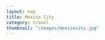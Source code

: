 ```yaml
---
layout: map
title: Mexico City
category: travel
thumbnail: "/images/mexicocity.jpg"
--- 
```

  <body>
    <div id="map"></div>
    <script>
      function initMap() {
        var pujol = {lat: 19.4336415, lng: -99.1876545};
        var julesbasement = {lat: 19.4305983, lng: -99.1983094};
        var yuban = {lat: 19.4188352, lng: -99.1662856};
        var romitacomedor = {lat: 19.4190907, lng: -99.1591261};
        
        var map = new google.maps.Map(document.getElementById('map'), {
          zoom: 16,
          [
    {
        "featureType": "water",
        "elementType": "geometry.fill",
        "stylers": [
            {
                "color": "#d3d3d3"
            }
        ]
    },
    {
        "featureType": "transit",
        "stylers": [
            {
                "color": "#808080"
            },
            {
                "visibility": "off"
            }
        ]
    },
    {
        "featureType": "road.highway",
        "elementType": "geometry.stroke",
        "stylers": [
            {
                "visibility": "on"
            },
            {
                "color": "#b3b3b3"
            }
        ]
    },
    {
        "featureType": "road.highway",
        "elementType": "geometry.fill",
        "stylers": [
            {
                "color": "#ffffff"
            }
        ]
    },
    {
        "featureType": "road.local",
        "elementType": "geometry.fill",
        "stylers": [
            {
                "visibility": "on"
            },
            {
                "color": "#ffffff"
            },
            {
                "weight": 1.8
            }
        ]
    },
    {
        "featureType": "road.local",
        "elementType": "geometry.stroke",
        "stylers": [
            {
                "color": "#d7d7d7"
            }
        ]
    },
    {
        "featureType": "poi",
        "elementType": "geometry.fill",
        "stylers": [
            {
                "visibility": "on"
            },
            {
                "color": "#ebebeb"
            }
        ]
    },
    {
        "featureType": "administrative",
        "elementType": "geometry",
        "stylers": [
            {
                "color": "#a7a7a7"
            }
        ]
    },
    {
        "featureType": "road.arterial",
        "elementType": "geometry.fill",
        "stylers": [
            {
                "color": "#ffffff"
            }
        ]
    },
    {
        "featureType": "road.arterial",
        "elementType": "geometry.fill",
        "stylers": [
            {
                "color": "#ffffff"
            }
        ]
    },
    {
        "featureType": "landscape",
        "elementType": "geometry.fill",
        "stylers": [
            {
                "visibility": "on"
            },
            {
                "color": "#efefef"
            }
        ]
    },
    {
        "featureType": "road",
        "elementType": "labels.text.fill",
        "stylers": [
            {
                "color": "#696969"
            }
        ]
    },
    {
        "featureType": "administrative",
        "elementType": "labels.text.fill",
        "stylers": [
            {
                "visibility": "on"
            },
            {
                "color": "#737373"
            }
        ]
    },
    {
        "featureType": "poi",
        "elementType": "labels.icon",
        "stylers": [
            {
                "visibility": "off"
            }
        ]
    },
    {
        "featureType": "poi",
        "elementType": "labels",
        "stylers": [
            {
                "visibility": "off"
            }
        ]
    },
    {
        "featureType": "road.arterial",
        "elementType": "geometry.stroke",
        "stylers": [
            {
                "color": "#d6d6d6"
            }
        ]
    },
    {
        "featureType": "road",
        "elementType": "labels.icon",
        "stylers": [
            {
                "visibility": "off"
            }
        ]
    },
    {},
    {
        "featureType": "poi",
        "elementType": "geometry.fill",
        "stylers": [
            {
                "color": "#dadada"
            }
        ]
    }
]
          center: pujol
        });
        var marker = new google.maps.Marker({
          position: pujol,
          map: map
        });
        var marker = new google.maps.Marker({
          position: julesbasement,
          map: map
        });
        var marker = new google.maps.Marker({
          position: yuban,
          map: map
        });
         var marker = new google.maps.Marker({
          position: romitacomedor,
          map: map
        });
      }
    </script>
    <script async defer
    src="https://maps.googleapis.com/maps/api/js?key=AIzaSyBjiDtJdMbIB54fTQAPJV7bljadWrv0Jww&callback=initMap">
    </script>
  </body>
   <style>
      #map {
        width: 100%;
        height: 400px;
       }
    </style>
